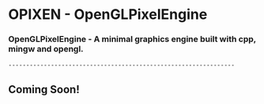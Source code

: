 # OPIXEN - OpenGLPixelEngine
### OpenGLPixelEngine - A minimal graphics engine built with cpp, mingw and opengl.
`----------------------------------------------------------------`
## Coming Soon!
